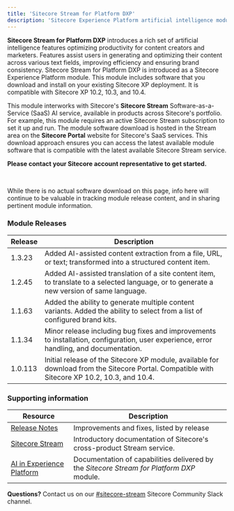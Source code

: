 ```yaml
---
title: 'Sitecore Stream for Platform DXP'
description: 'Sitecore Experience Platform artificial intelligence module.'
---
```


**Sitecore Stream for Platform DXP** introduces a rich set of artificial intelligence features optimizing productivity for content creators and marketers. Features assist users in generating and optimizing their content across various text fields, improving efficiency and ensuring brand consistency. Sitecore Stream for Platform DXP is introduced as a Sitecore Experience Platform module. This module includes software that you download and install on your existing Sitecore XP deployment. It is compatible with Sitecore XP 10.2, 10.3, and 10.4. 

This module interworks with Sitecore's **Sitecore Stream** Software-as-a-Service (SaaS) AI service, available in products across Sitecore's portfolio. For example, this module requires an active Sitecore Stream subscription to set it up and run. The module software download is hosted in the Stream area on the **Sitecore Portal** website for Sitecore's SaaS services. This download approach ensures you can access the latest available module software that is compatible with the latest available Sitecore Stream service.

**Please contact your Sitecore account representative to get started.**

<br/>

While there is no actual software download on this page, info here will continue to be valuable in tracking module release content, and in sharing pertinent module information.

### Module Releases

| Release | Description |
| --- | --- |
| 1.3.23 | Added AI-assisted content extraction from a file, URL, or text; transformed into a structured content item. |
| 1.2.45 | Added AI-assisted translation of a site content item, to translate to a selected language, or to generate a new version of same language. |
| 1.1.63 | Added the ability to generate multiple content variants. Added the ability to select from a list of configured brand kits. |
| 1.1.34 | Minor release including bug fixes and improvements to installation, configuration, user experience, error handling, and documentation. |
| 1.0.113 | Initial release of the Sitecore XP module, available for download from the Sitecore Portal. Compatible with Sitecore XP 10.2, 10.3, and 10.4. |

### Supporting information

| Resource | Description |
| --- | --- |
| [Release Notes](/downloads/Sitecore_Stream_for_Platform_DXP/Release_Notes) | Improvements and fixes, listed by release | 
| [Sitecore Stream](https://doc.sitecore.com/stream/en/users/sitecore-stream/sitecore-stream.html) | Introductory documentation of Sitecore's cross-product Stream service.
| [AI in Experience Platform](https://doc.sitecore.com/xp/en/users/latest/sitecore-experience-platform/ai-in-experience-platform.html) | Documentation of capabilities delivered by the *Sitecore Stream for Platform DXP* module. |

**Questions?** Contact us on our [#sitecore-stream](https://app.slack.com/client/T09SHRBNU/C08ECL6KRQT) Sitecore Community Slack channel.